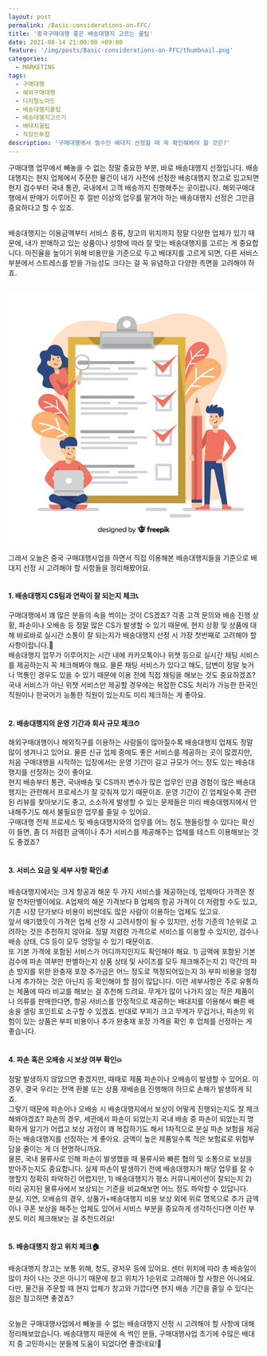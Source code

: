 ```yaml
---
layout: post
permalink: /Basic-considerations-on-FFC/
title: '중국구매대행 좋은 배송대행지 고르는 꿀팁'
date: 2021-08-14 21:00:00 +09:00
feature: '/img/posts/Basic-considerations-on-FFC/thumbnail.png'
categories:
  - MARKETING
tags:
  - 구매대행
  - 해외구매대행
  - 디지털노마드
  - 배송대행지꿀팁
  - 배송대행지고르기
  - 배대지꿀팁
  - 직장인투잡
description: '구매대행에서 필수인 배대지 선정할 때 꼭 확인해봐야 할 것은?'
---
```


구매대행 업무에서 빼놓을 수 없는 정말 중요한 부분, 바로 배송대행지 선정입니다. 배송대행지는 현지 업체에서 주문한 물건이 내가 사전에 선정한 배송대행지 창고로 입고되면 현지 검수부터 국내 통관, 국내에서 고객 배송까지 진행해주는 곳이랍니다. 해외구매대행에서 판매가 이루어진 후 절반 이상의 업무를 맡겨야 하는 배송대행지 선정은 그만큼 중요하다고 할 수 있죠. <br><br>


배송대행지는 이용금액부터 서비스 종류, 창고의 위치까지 정말 다양한 업체가 있기 때문에, 내가 판매하고 있는 상품이나 성향에 따라 잘 맞는 배송대행지를 고르는 게 중요합니다. 마진율을 높이기 위해 비용만을 기준으로 두고 배대지를 고르게 되면, 다른 서비스 부분에서 스트레스를 받을 가능성도 크다는 걸 꼭 유념하고 다양한 측면을 고려해야 하죠. <br><br>

![sum](/img/posts/Basic-considerations-on-FFC/01.png)

그래서 오늘은 중국 구매대행사업을 하면서 직접 이용해본 배송대행지들을 기준으로 배대지 선정 시 고려해야 할 사항들을 정리해봤어요. <br><br>


#### 1. 배송대행지 CS팀과 연락이 잘 되는지 체크📞
구매대행에서 꽤 많은 분들의 속을 썩이는 것이 CS겠죠? 각종 고객 문의와 배송 진행 상황, 파손이나 오배송 등 정말 많은 CS가 발생할 수 있기 때문에, 현지 상황 및 상품에 대해 바로바로 실시간 소통이 잘 되는지가 배송대행지 선정 시 가장 첫번째로 고려해야 할 사항이랍니다.💫 <br>
배송대행지 업무가 이루어지는 시간 내에 카카오톡이나 위챗 등으로 실시간 채팅 서비스를 제공하는지 꼭 체크해봐야 해요. 물론 채팅 서비스가 있다고 해도, 답변이 정말 늦거나 먹통인 경우도 있을 수 있기 때문에 이용 전에 직접 채팅을 해보는 것도 중요하겠죠? 국내 서비스가 아닌 위챗 서비스만 제공할 경우에는 복잡한 CS도 처리가 가능한 한국인 직원이나 한국어가 능통한 직원이 있는지도 미리 체크하는 게 좋아요. <br><br>


#### 2. 배송대행지의 운영 기간과 회사 규모 체크⏱
해외구매대행이나 해외직구를 이용하는 사람들이 많아질수록 배송대행지 업체도 정말 많이 생겨나고 있어요. 물론 신규 업체 중에도 좋은 서비스를 제공하는 곳이 많겠지만, 처음 구매대행을 시작하는 입장에서는 운영 기간이 길고 규모가 어느 정도 있는 배송대행지를 선정하는 것이 좋아요. <br>
현지 배송부터 통관, 국내배송 및 CS까지 변수가 많은 업무인 만큼 경험이 많은 배송대행지는 관련해서 프로세스가 잘 갖춰져 있기 때문이죠. 운영 기간이 긴 업체일수록 관련된 리뷰를 찾아보기도 좋고, 소소하게 발생할 수 있는 문제들은 미리 배송대행지에서 안내해주기도 해서 불필요한 업무를 줄일 수 있어요. <br>
구매대행 전체 프로세스 및 배송대행지와의 업무를 어느 정도 핸들링할 수 있다는 확신이 들면, 좀 더 저렴한 금액이나 추가 서비스를 제공해주는 업체를 테스트 이용해보는 것도 좋겠죠? <br><br>


#### 3. 서비스 요금 및 세부 사항 확인💰
배송대행지에서는 크게 항공과 해운 두 가지 서비스를 제공하는데, 업체마다 가격은 정말 천차만별이에요. A업체의 해운 가격보다 B 업체의 항공 가격이 더 저렴할 수도 있고, 기존 시장 단가보다 비용이 비싼데도 많은 사람이 이용하는 업체도 있고요. <br>
앞서 얘기했듯이 가격은 업체 선정 시 고려사항이 될 수 있지만, 선정 기준의 1순위로 고려하는 것은 추천하지 않아요. 정말 저렴한 가격으로 서비스를 이용할 수 있지만, 검수나 배송 상태, CS 등이 모두 엉망일 수 있기 때문이죠. <br>
또 기본 가격에 포함된 서비스가 어디까지인지도 확인해야 해요. 1) 금액에 포함된 기본 검수에 파손 여부만 판별하는지 상품 상태 및 사이즈를 모두 체크해주는지 2) 약간의 파손 방지를 위한 완충재 포장 추가금은 어느 정도로 책정되어있는지 3) 부피 비용을 엄청나게 추가하는 것은 아닌지 등 확인해야 할 점이 많답니다.
이런 세부사항은 주로 유통하는 제품에 따라 비교를 해보는 걸 추천해 드려요. 무게가 많이 나가지 않는 작은 제품이나 의류를 판매한다면, 항공 서비스를 안정적으로 제공하는 배대지를 이용해서 빠른 배송을 셀링 포인트로 소구할 수 있겠죠. 반대로 부피가 크고 무게가 무겁거나, 파손의 위험이 있는 상품은 부피 비용이나 추가 완충재 포장 가격을 확인 후 업체를 선정하는 게 좋습니다. <br><br>


#### 4. 파손 혹은 오배송 시 보상 여부 확인💥
정말 발생하지 않았으면 좋겠지만, 때때로 제품 파손이나 오배송이 발생할 수 있어요. 이 경우, 결국 우리는 전액 환불 또는 상품 재배송을 진행해야 하므로 손해가 발생하게 되죠. <br>
그렇기 때문에 파손이나 오배송 시 배송대행지에서 보상이 어떻게 진행되는지도 잘 체크해봐야겠죠? 파손의 경우, 세관에서 파손이 되었는지 국내 배송 중 파손이 되었는지 명확하게 알기가 어렵고 보상 과정이 꽤 복잡하기도 해서 1차적으로 분실 파손 보험을 제공하는 배송대행지를 선정하는 게 좋아요. 금액이 높은 제품일수록 적은 보험료로 위험부담을 줄이는 게 더 현명하니까요. <br>
물론, 국내 물류사로 인해 파손이 발생했을 때 물류사와 빠른 협의 및 소통으로 보상을 받아주는지도 중요합니다. 실제 파손이 발생하기 전에 배송대행지가 해당 업무를 잘 수행할지 정확히 파악하긴 어렵지만, 1) 배송대행지가 평소 커뮤니케이션이 잘되는지 2) 미리 공지된 물류사에서 보상되는 기준을 비교해보면 어느 정도 파악할 수 있답니다. <br>
분실, 지연, 오배송의 경우, 상품가+배송대행지 비용 보상 외에 위로 명목으로 추가 금액이나 쿠폰 보상을 해주는 업체도 있어서 서비스 부분을 중요하게 생각하신다면 이런 부분도 미리 체크해보는 걸 추천드려요! <br><br>


#### 5. 배송대행지 창고 위치 체크🏠
배송대행지 창고는 보통 위해, 청도, 광저우 등에 있어요. 센터 위치에 따라 총 배송일이 많이 차이 나는 것은 아니기 때문에 창고 위치가 1순위로 고려해야 할 사항은 아니에요. 다만, 물건을 주문할 때 현지 업체가 창고와 가깝다면 현지 배송 기간을 줄일 수 있다는 점은 참고하면 좋겠죠? <br><br>

오늘은 구매대행사업에서 빼놓을 수 없는 배송대행지 선정 시 고려해야 할 사항에 대해 정리해보았습니다. 배송대행지 때문에 속 썩인 분들, 구매대행사업 초기에 수많은 배대지 중 고민하시는 분들께 도움이 되었다면 좋겠네요!🥰<br><br>
